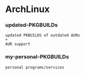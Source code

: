 # ArchLinux

### updated-PKGBUILDs
```
updated PKBUILDS of outdated AURs
+
AUR support
```
### my-personal-PKGBUILDs
```
personal programs/services
```
